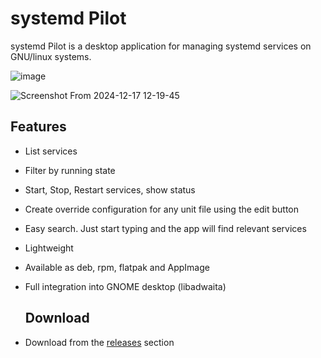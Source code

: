 # systemd Pilot

systemd Pilot is a desktop application for managing systemd services on GNU/linux systems.

![image](https://github.com/user-attachments/assets/863284ed-f0a4-43cf-bd51-756e0aed24f3)

![Screenshot From 2024-12-17 12-19-45](https://github.com/user-attachments/assets/edaf9e22-e262-4642-962c-cb4914669ba3)

## Features
- List services
- Filter by running state
- Start, Stop, Restart services, show status
- Create override configuration for any unit file using the edit button
- Easy search. Just start typing and the app will find relevant services
- Lightweight
- Available as deb, rpm, flatpak and AppImage
- Full integration into GNOME desktop (libadwaita)
  
  ## Download
- Download from the [releases](https://github.com/mfat/systemd-pilot/releases) section 

